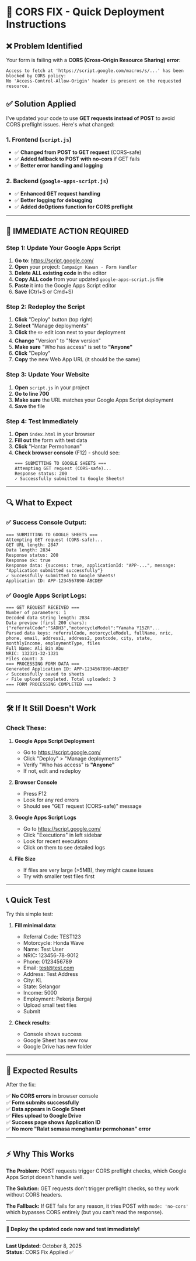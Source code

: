 # 🚨 CORS FIX - Quick Deployment Instructions

## ❌ Problem Identified

Your form is failing with a **CORS (Cross-Origin Resource Sharing) error**:

```
Access to fetch at 'https://script.google.com/macros/s/...' has been blocked by CORS policy: 
No 'Access-Control-Allow-Origin' header is present on the requested resource.
```

## ✅ Solution Applied

I've updated your code to use **GET requests instead of POST** to avoid CORS preflight issues. Here's what changed:

### 1. Frontend (`script.js`)
- ✅ **Changed from POST to GET request** (CORS-safe)
- ✅ **Added fallback to POST with no-cors** if GET fails
- ✅ **Better error handling and logging**

### 2. Backend (`google-apps-script.js`)
- ✅ **Enhanced GET request handling**
- ✅ **Better logging for debugging**
- ✅ **Added doOptions function for CORS preflight**

---

## 🚀 IMMEDIATE ACTION REQUIRED

### Step 1: Update Your Google Apps Script

1. **Go to**: https://script.google.com/
2. **Open** your project: `Campaign Kawan - Form Handler`
3. **Delete ALL existing code** in the editor
4. **Copy ALL code** from your updated `google-apps-script.js` file
5. **Paste** it into the Google Apps Script editor
6. **Save** (Ctrl+S or Cmd+S)

### Step 2: Redeploy the Script

1. **Click** "Deploy" button (top right)
2. **Select** "Manage deployments"
3. **Click** the ✏️ edit icon next to your deployment
4. **Change** "Version" to "New version"
5. **Make sure** "Who has access" is set to **"Anyone"**
6. **Click** "Deploy"
7. **Copy** the new Web App URL (it should be the same)

### Step 3: Update Your Website

1. **Open** `script.js` in your project
2. **Go to line 700**
3. **Make sure** the URL matches your Google Apps Script deployment
4. **Save** the file

### Step 4: Test Immediately

1. **Open** `index.html` in your browser
2. **Fill out** the form with test data
3. **Click** "Hantar Permohonan"
4. **Check browser console** (F12) - should see:
   ```
   === SUBMITTING TO GOOGLE SHEETS ===
   Attempting GET request (CORS-safe)...
   Response status: 200
   ✓ Successfully submitted to Google Sheets!
   ```

---

## 🔍 What to Expect

### ✅ Success Console Output:
```
=== SUBMITTING TO GOOGLE SHEETS ===
Attempting GET request (CORS-safe)...
GET URL length: 2847
Data length: 2834
Response status: 200
Response ok: true
Response data: {success: true, applicationId: "APP-...", message: "Application submitted successfully"}
✓ Successfully submitted to Google Sheets!
Application ID: APP-1234567890-ABCDEF
```

### ✅ Google Apps Script Logs:
```
=== GET REQUEST RECEIVED ===
Number of parameters: 1
Decoded data string length: 2834
Data preview (first 200 chars): {"referralCode":"SADH3","motorcycleModel":"Yamaha Y15ZR"...
Parsed data keys: referralCode, motorcycleModel, fullName, nric, phone, email, address1, address2, postcode, city, state, monthlyIncome, employmentType, files
Full Name: Ali Bin Abu
NRIC: 132321-32-1321
Files count: 3
=== PROCESSING FORM DATA ===
Generated Application ID: APP-1234567890-ABCDEF
✓ Successfully saved to sheets
✓ File upload completed. Total uploaded: 3
=== FORM PROCESSING COMPLETED ===
```

---

## 🛠️ If It Still Doesn't Work

### Check These:

1. **Google Apps Script Deployment**
   - Go to https://script.google.com/
   - Click "Deploy" > "Manage deployments"
   - Verify "Who has access" is **"Anyone"**
   - If not, edit and redeploy

2. **Browser Console**
   - Press F12
   - Look for any red errors
   - Should see "GET request (CORS-safe)" message

3. **Google Apps Script Logs**
   - Go to https://script.google.com/
   - Click "Executions" in left sidebar
   - Look for recent executions
   - Click on them to see detailed logs

4. **File Size**
   - If files are very large (>5MB), they might cause issues
   - Try with smaller test files first

---

## 📞 Quick Test

Try this simple test:

1. **Fill minimal data**:
   - Referral Code: TEST123
   - Motorcycle: Honda Wave
   - Name: Test User
   - NRIC: 123456-78-9012
   - Phone: 0123456789
   - Email: test@test.com
   - Address: Test Address
   - City: KL
   - State: Selangor
   - Income: 5000
   - Employment: Pekerja Bergaji
   - Upload small test files
   - Submit

2. **Check results**:
   - Console shows success
   - Google Sheet has new row
   - Google Drive has new folder

---

## 🎯 Expected Results

After the fix:

✅ **No CORS errors** in browser console  
✅ **Form submits successfully**  
✅ **Data appears in Google Sheet**  
✅ **Files upload to Google Drive**  
✅ **Success page shows Application ID**  
✅ **No more "Ralat semasa menghantar permohonan" error**  

---

## ⚡ Why This Works

**The Problem:** POST requests trigger CORS preflight checks, which Google Apps Script doesn't handle well.

**The Solution:** GET requests don't trigger preflight checks, so they work without CORS headers.

**The Fallback:** If GET fails for any reason, it tries POST with `mode: 'no-cors'` which bypasses CORS entirely (but you can't read the response).

---

**🚀 Deploy the updated code now and test immediately!**

---

**Last Updated:** October 8, 2025  
**Status:** CORS Fix Applied ✅
